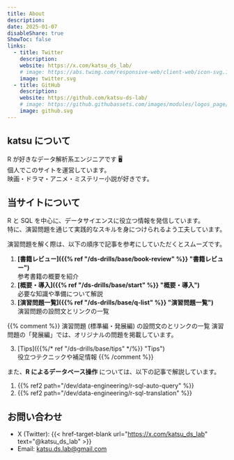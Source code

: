 ```yaml
---
title: About
description: 
date: 2025-01-07
disableShare: true
ShowToc: false
links:
  - title: Twitter
    description: 
    website: https://x.com/katsu_ds_lab/
    # image: https://abs.twimg.com/responsive-web/client-web/icon-svg.168b89da.svg
    image: twitter.svg
  - title: GitHub
    description: 
    website: https://github.com/katsu-ds-lab/
    # image: https://github.githubassets.com/images/modules/logos_page/GitHub-Mark.png
    image: github.svg
---
```


## katsu について

R が好きなデータ解析系エンジニアです 🖥️  
個人でこのサイトを運営しています。  
映画・ドラマ・アニメ・ミステリー小説が好きです。

## 当サイトについて

R と SQL を中心に、データサイエンスに役立つ情報を発信しています。  
特に、演習問題を通じて実践的なスキルを身につけられるよう工夫しています。

演習問題を解く際は、以下の順序で記事を参考にしていただくとスムーズです。

1. **[書籍レビュー]({{% ref "/ds-drills/base/book-review" %}} "書籍レビュー")**  
   参考書籍の概要を紹介
2. **[概要・導入]({{% ref "/ds-drills/base/start" %}} "概要・導入")**  
   必要な知識や準備について解説
3. **[演習問題一覧]({{% ref "/ds-drills/base/q-list" %}} "演習問題一覧")**  
   演習問題の設問文とリンクの一覧

{{% comment %}}
演習問題 (標準編・発展編) の設問文のとリンクの一覧
演習問題の「発展編」では、オリジナルの問題を掲載しています。

3. [Tips]({{%/* ref "/ds-drills/base/tips" */%}} "Tips")  
   役立つテクニックや補足情報
{{% /comment %}}

また、**R によるデータベース操作** については、以下の記事で解説しています。

1. {{% ref2 path="/dev/data-engineering/r-sql-auto-query" %}}
2. {{% ref2 path="/dev/data-engineering/r-sql-translation" %}}

## お問い合わせ

- X (Twitter): {{< href-target-blank url="https://x.com/katsu_ds_lab" text="@katsu_ds_lab" >}}
- Email: [katsu.ds.lab@gmail.com](mailto:katsu.ds.lab@gmail.com)
